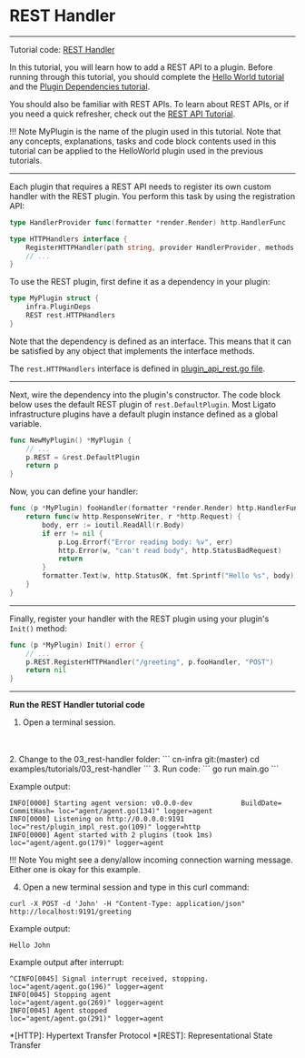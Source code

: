 # REST Handler

---

Tutorial code: [REST Handler][code-link]

In this tutorial, you will learn how to add a REST API to a plugin. Before running through this tutorial, you should complete the [Hello World tutorial](01_hello-world.md) and the [Plugin Dependencies tutorial](02_plugin-deps.md).

You should also be familiar with REST APIs. To learn about REST APIs, or if you need a quick refresher, check out the [REST API Tutorial](https://www.freecodecamp.org/news/rest-api-tutorial-rest-client-rest-service-and-api-calls-explained-with-code-examples/). 

!!! Note
    MyPlugin is the name of the plugin used in this tutorial. Note that any concepts, explanations, tasks and code block contents used in this tutorial can be applied to the HelloWorld plugin used in the previous tutorials. 

---

Each plugin that requires a REST API needs to register its own custom
handler with the REST plugin. You perform this task by using the registration API:

```go
type HandlerProvider func(formatter *render.Render) http.HandlerFunc

type HTTPHandlers interface {
	RegisterHTTPHandler(path string, provider HandlerProvider, methods ...string) *mux.Route
	// ...
}
```

To use the REST plugin, first define it as a dependency in your plugin:

```go
type MyPlugin struct {
	infra.PluginDeps
	REST rest.HTTPHandlers
}
```
Note that the dependency is defined as an interface. This means that it can be
satisfied by any object that implements the interface methods. 

The `rest.HTTPHandlers`
interface is defined in [plugin_api_rest.go file](https://github.com/ligato/cn-infra/blob/master/rpc/rest/plugin_impl_rest.go).

---

Next, wire the dependency into the plugin's constructor. The code block below uses the default REST plugin of `rest.DefaultPlugin`. Most Ligato infrastructure plugins
have a default plugin instance defined as a global variable.

```go
func NewMyPlugin() *MyPlugin {
	// ...
	p.REST = &rest.DefaultPlugin
	return p
}
```

Now, you can define your handler:

```go
func (p *MyPlugin) fooHandler(formatter *render.Render) http.HandlerFunc {
	return func(w http.ResponseWriter, r *http.Request) {
		body, err := ioutil.ReadAll(r.Body)
		if err != nil {
			p.Log.Errorf("Error reading body: %v", err)
			http.Error(w, "can't read body", http.StatusBadRequest)
			return
		}
		formatter.Text(w, http.StatusOK, fmt.Sprintf("Hello %s", body))
	}
}
```

---

Finally, register your handler with the REST plugin using your plugin's 
`Init()` method:

```go
func (p *MyPlugin) Init() error {
	// ...
	p.REST.RegisterHTTPHandler("/greeting", p.fooHandler, "POST")
	return nil
}
```

---

**Run the REST Handler tutorial code**

1. Open a terminal session.
<br>
<br>
2. Change to the 03_rest-handler folder:
```
cn-infra git:(master) cd examples/tutorials/03_rest-handler
```
3. Run code:
```
go run main.go
```

Example output:
```
INFO[0000] Starting agent version: v0.0.0-dev            BuildDate= CommitHash= loc="agent/agent.go(134)" logger=agent
INFO[0000] Listening on http://0.0.0.0:9191              loc="rest/plugin_impl_rest.go(109)" logger=http
INFO[0000] Agent started with 2 plugins (took 1ms)       loc="agent/agent.go(179)" logger=agent
```

!!! Note
    You might see a deny/allow incoming connection warning message. Either one is okay for this example.

4. Open a new terminal session and type in this curl command:
```
curl -X POST -d 'John' -H "Content-Type: application/json" http://localhost:9191/greeting
```
Example output:
```
Hello John
```

Example output after interrupt:
```
^CINFO[0045] Signal interrupt received, stopping.          loc="agent/agent.go(196)" logger=agent
INFO[0045] Stopping agent                                loc="agent/agent.go(269)" logger=agent
INFO[0045] Agent stopped                                 loc="agent/agent.go(291)" logger=agent
```



[code-link]: https://github.com/ligato/cn-infra/tree/master/examples/tutorials/03_rest-handler

*[HTTP]: Hypertext Transfer Protocol
*[REST]: Representational State Transfer
